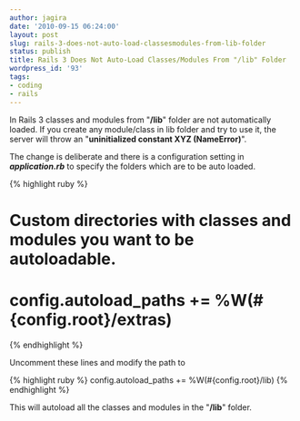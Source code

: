 ```yaml
---
author: jagira
date: '2010-09-15 06:24:00'
layout: post
slug: rails-3-does-not-auto-load-classesmodules-from-lib-folder
status: publish
title: Rails 3 Does Not Auto-Load Classes/Modules From "/lib" Folder
wordpress_id: '93'
tags:
- coding
- rails
---
```


In Rails 3 classes and modules from "**/lib**" folder are not
automatically loaded. If you create any module/class in lib folder
and try to use it, the server will throw an
"**uninitialized constant XYZ (NameError)**".

The change is deliberate and there is a configuration setting in
***application.rb*** to specify the folders which are to be auto
loaded.

{% highlight ruby %}
# Custom directories with classes and modules you want to be autoloadable.
# config.autoload\_paths += %W(\#{config.root}/extras)
{% endhighlight %}

Uncomment these lines and modify the path to 

{% highlight ruby %}
config.autoload\_paths += %W(\#{config.root}/lib)
{% endhighlight %}

This will autoload all the classes and modules in the "**/lib**"
folder.



